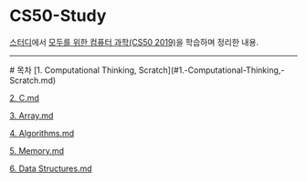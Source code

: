 # CS50-Study
<a href='https://buttercup-stock-b0d.notion.site/CS50-2019-7be874466a5b4c56a400dbfdd41ca85b'>스터디</a>에서 <a href='https://www.boostcourse.org/cs112/joinLectures/41307'>모두를 위한 컴퓨터 과학(CS50 2019)</a>을 학습하며 정리한 내용.

<hr>
# 목차
[1. Computational Thinking, Scratch](#1.-Computational-Thinking,-Scratch.md)

[2. C.md](#2.-C.md)

[3. Array.md](#3.-Array.md)

[4. Algorithms.md](#4.-Algorithms.md)

[5. Memory.md](#5.-Memory.md)

[6. Data Structures.md](#6.-Data-Structures)

